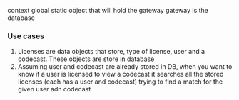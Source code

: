 context global static object that will hold the gateway
gateway is the database

### Use cases
1. Licenses are data objects that store, type of license, user and a codecast. These objects are store in database
1. Assuming user and codecast are already stored in DB, when you want to know if a user is licensed to view a codecast it searches all the stored licenses (each has a user and codecast) trying to find a match for the given user adn codecast